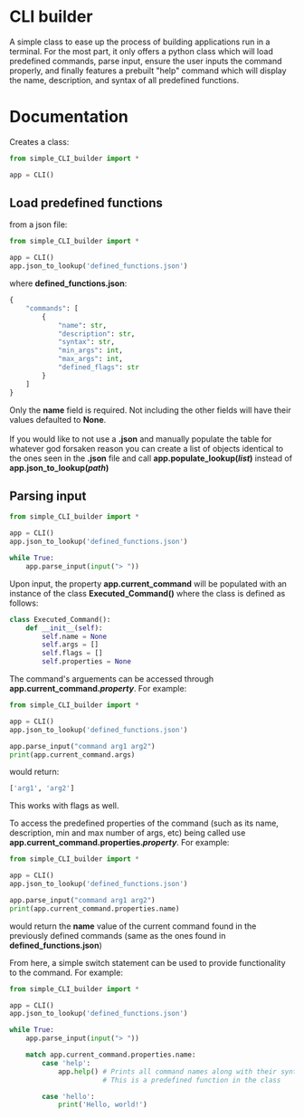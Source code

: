 # CLI builder

A simple class to ease up the process of building applications run in a terminal. For the most part, it only offers a python class which will load predefined commands, parse input, ensure the user inputs the command properly, and finally features a prebuilt "help" command which will display the name, description, and syntax of all predefined functions.

# Documentation

Creates a class:

``` python
from simple_CLI_builder import *

app = CLI()
```

## Load predefined functions 

from a json file:
``` python
from simple_CLI_builder import *

app = CLI()
app.json_to_lookup('defined_functions.json')
```

where **defined_functions.json**:
``` python
{
    "commands": [
        {
            "name": str,
            "description": str,
            "syntax": str,
            "min_args": int,
            "max_args": int,
            "defined_flags": str
        }
    ]
}
```

Only the **name** field is required. Not including the other fields will have their values defaulted to **None**. <br> <br>
If you would like to not use a **.json** and manually populate the table for whatever god forsaken reason you can create a list of objects identical to the ones seen in the **.json** file and call **app.populate_lookup(*list*)** instead of **app.json_to_lookup(*path*)**

## Parsing input

``` python
from simple_CLI_builder import *

app = CLI()
app.json_to_lookup('defined_functions.json')

while True:
    app.parse_input(input("> "))
```

Upon input, the property **app.current_command** will be populated with an instance of the class **Executed_Command()** where the class is defined as follows:

```python
class Executed_Command():
    def __init__(self):
        self.name = None
        self.args = []
        self.flags = []
        self.properties = None
```

The command's arguements can be accessed through **app.current_command.*property***. For example:

```python
from simple_CLI_builder import *

app = CLI()
app.json_to_lookup('defined_functions.json')

app.parse_input("command arg1 arg2")
print(app.current_command.args)
```

would return:

``` python
['arg1', 'arg2']
```

This works with flags as well.

To access the predefined properties of the command (such as its name, description, min and max number of args, etc) being called use **app.current_command.properties.*property***. For example:

```python
from simple_CLI_builder import *

app = CLI()
app.json_to_lookup('defined_functions.json')

app.parse_input("command arg1 arg2")
print(app.current_command.properties.name)
```

would return the **name** value of the current command found in the previously defined commands (same as the ones found in **defined_functions.json**)

From here, a simple switch statement can be used to provide functionality to the command. For example:

```python
from simple_CLI_builder import *

app = CLI()
app.json_to_lookup('defined_functions.json')

while True:
    app.parse_input(input("> "))

    match app.current_command.properties.name:
        case 'help':
            app.help() # Prints all command names along with their syntax
                       # This is a predefined function in the class

        case 'hello':
            print('Hello, world!') 
```




